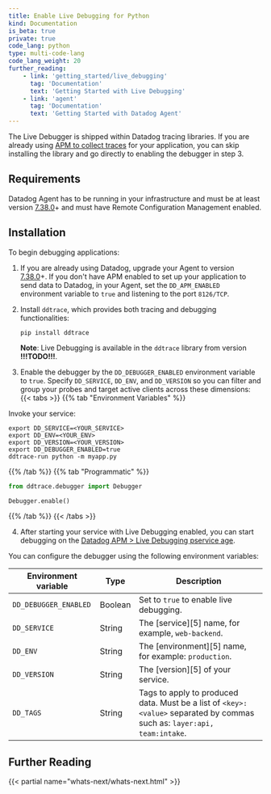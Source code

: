 ```yaml
---
title: Enable Live Debugging for Python
kind: Documentation
is_beta: true
private: true
code_lang: python
type: multi-code-lang
code_lang_weight: 20
further_reading:
    - link: 'getting_started/live_debugging'
      tag: 'Documentation'
      text: 'Getting Started with Live Debugging'
    - link: 'agent'
      tag: 'Documentation'
      text: 'Getting Started with Datadog Agent'
---
```


The Live Debugger is shipped within Datadog tracing libraries. If you are
already using [APM to collect traces][1] for your application, you can skip
installing the library and go directly to enabling the debugger in step 3.

## Requirements

Datadog Agent has to be running in your infrastructure and must be at least
version [7.38.0][2]+ and must have Remote Configuration Management enabled.

## Installation

To begin debugging applications:

1. If you are already using Datadog, upgrade your Agent to version
   [7.38.0][2]+. If you don't have APM enabled to set up your application to
   send data to Datadog, in your Agent, set the `DD_APM_ENABLED` environment
   variable to `true` and listening to the port `8126/TCP`.

2. Install `ddtrace`, which provides both tracing and debugging
   functionalities:

   ```shell
   pip install ddtrace
   ```

   **Note**: Live Debugging is available in the `ddtrace` library from version
   **!!!TODO!!!**.

3. Enable the debugger by the `DD_DEBUGGER_ENABLED` environment variable to
   `true`. Specify `DD_SERVICE`, `DD_ENV`, and `DD_VERSION` so you can filter
   and group your probes and target active clients across these dimensions:
{{< tabs >}}
{{% tab "Environment Variables" %}}

Invoke your service:
```shell
export DD_SERVICE=<YOUR_SERVICE>
export DD_ENV=<YOUR_ENV>
export DD_VERSION=<YOUR_VERSION>
export DD_DEBUGGER_ENABLED=true
ddtrace-run python -m myapp.py
```
{{% /tab %}}
{{% tab "Programmatic" %}}

```python
from ddtrace.debugger import Debugger

Debugger.enable()
```
{{% /tab %}}
{{< /tabs >}}

4. After starting your service with Live Debugging enabled, you can start
   debugging on the [Datadog APM > Live Debugging pservice
   age](https://app.datadoghq.com/debugging).

You can configure the debugger using the following environment variables:

| Environment variable                             | Type          | Description                                                                                                               |
| ------------------------------------------------ | ------------- | ------------------------------------------------------------------------------------------------------------------------- |
| `DD_DEBUGGER_ENABLED`                            | Boolean       | Set to `true` to enable live debugging.                                                                                   |
| `DD_SERVICE`                                     | String        | The [service][5] name, for example, `web-backend`.                                                                        |
| `DD_ENV`                                         | String        | The [environment][5] name, for example: `production`.                                                                     |
| `DD_VERSION`                                     | String        | The [version][5] of your service.                                                                                         |
| `DD_TAGS`                                        | String        | Tags to apply to produced data. Must be a list of `<key>:<value>` separated by commas such as: `layer:api, team:intake`.  |

## Further Reading

{{< partial name="whats-next/whats-next.html" >}}

[1]: /tracing/trace_collection/
[2]: https://app.datadoghq.com/account/settings#agent/overview
